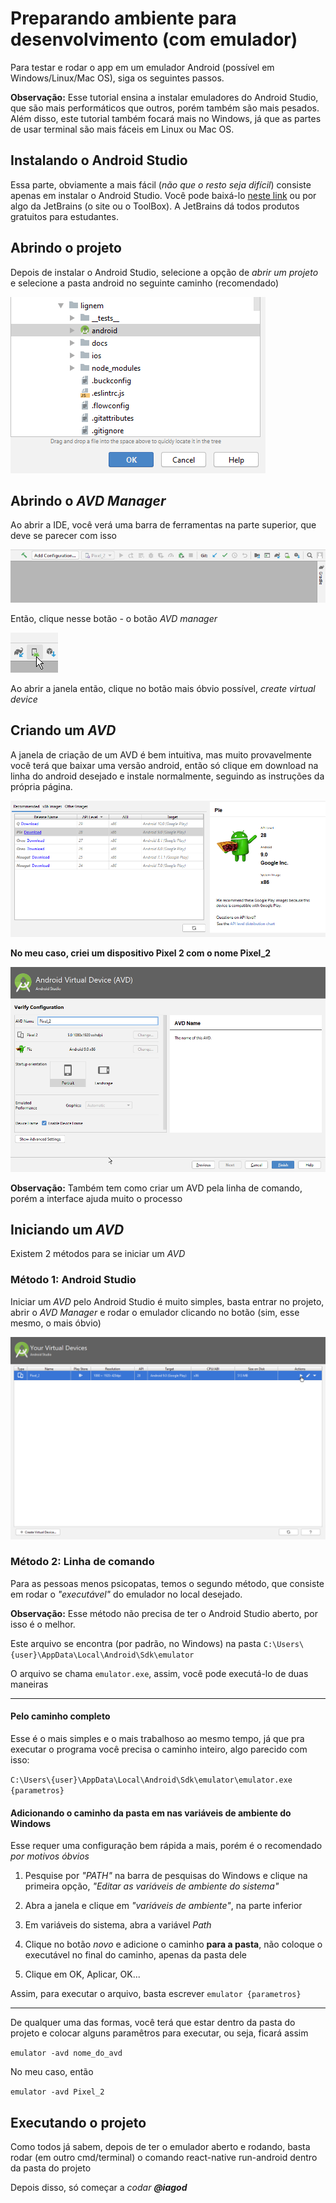 # Preparando ambiente para desenvolvimento (com emulador)

Para testar e rodar o app em um emulador Android (possível em Windows/Linux/Mac OS), siga os seguintes passos.

**Observação:** Esse tutorial ensina a instalar emuladores do Android Studio, que são mais performáticos que outros, porém também são mais pesados. Além disso, este tutorial também focará mais no Windows, já que as partes de usar terminal são mais fáceis em Linux ou Mac OS.

## Instalando o Android Studio

Essa parte, obviamente a mais fácil (_não que o resto seja difícil_) consiste apenas em instalar o Android Studio. Você pode baixá-lo [neste link](https://developer.android.com/studio/) ou por algo da JetBrains (o site ou o ToolBox). A JetBrains dá todos produtos gratuitos para estudantes.

## Abrindo o projeto

Depois de instalar o Android Studio, selecione a opção de _abrir um projeto_ e selecione a pasta android no seguinte caminho (recomendado)

![Caminho do projeto](images/caminhoproj.png)

## Abrindo o _AVD Manager_

Ao abrir a IDE, você verá uma barra de ferramentas na parte superior, que deve se parecer com isso

![Barra de ferramentas](images/barradetarefas.png)

Então, clique nesse botão - o botão _AVD manager_

![AVD manager](images/avdmanager.png)

Ao abrir a janela então, clique no botão mais óbvio possível, _create virtual device_

## Criando um _AVD_

A janela de criação de um AVD é bem intuitiva, mas muito provavelmente você terá que baixar uma versão android, então só clique em download na linha do android desejado e instale normalmente, seguindo as instruções da própria página.

![Baixar android](images/android.png)

**No meu caso, criei um dispositivo Pixel 2 com o nome Pixel_2**

![AVD](images/avd.png)

**Observação:** Também tem como criar um AVD pela linha de comando, porém a interface ajuda muito o processo

## Iniciando um _AVD_

Existem 2 métodos para se iniciar um _AVD_

### Método 1: Android Studio

Iniciar um _AVD_ pelo Android Studio é muito simples, basta entrar no projeto, abrir o _AVD Manager_ e rodar o emulador clicando no botão (sim, esse mesmo, o mais óbvio)

![O botão óbvio](images/botaoobvio.png)

### Método 2: Linha de comando

Para as pessoas menos psicopatas, temos o segundo método, que consiste em rodar o _"executável"_ do emulador no local desejado.

**Observação:** Esse método não precisa de ter o Android Studio aberto, por isso é o melhor.

Este arquivo se encontra (por padrão, no Windows) na pasta `C:\Users\{user}\AppData\Local\Android\Sdk\emulator`

O arquivo se chama `emulator.exe`, assim, você pode executá-lo de duas maneiras

---

#### Pelo caminho completo

Esse é o mais simples e o mais trabalhoso ao mesmo tempo, já que pra executar o programa você precisa o caminho inteiro, algo parecido com isso:

`C:\Users\{user}\AppData\Local\Android\Sdk\emulator\emulator.exe {parametros}`

#### Adicionando o caminho da pasta em nas variáveis de ambiente do Windows

Esse requer uma configuração bem rápida a mais, porém é o recomendado _por motivos óbvios_

1. Pesquise por _"PATH"_ na barra de pesquisas do Windows e clique na primeira opção, _"Editar as variáveis de ambiente do sistema"_

2. Abra a janela e clique em _"variáveis de ambiente"_, na parte inferior

3. Em variáveis do sistema, abra a variável _Path_

4. Clique no botão _novo_ e adicione o caminho **para a pasta**, não coloque o executável no final do caminho, apenas da pasta dele

5. Clique em OK, Aplicar, OK...

Assim, para executar o arquivo, basta escrever `emulator {parametros}`

---

De qualquer uma das formas, você terá que estar dentro da pasta do projeto e colocar alguns paramêtros para executar, ou seja, ficará assim

`emulator -avd nome_do_avd`

No meu caso, então

`emulator -avd Pixel_2`

## Executando o projeto

Como todos já sabem, depois de ter o emulador aberto e rodando, basta rodar (em outro cmd/terminal) o comando react-native run-android dentro da pasta do projeto

Depois disso, só começar a _codar_ **_@iagod_**
